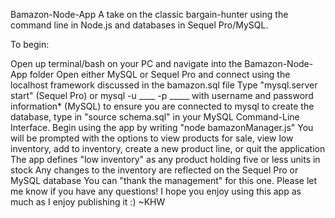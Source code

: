 Bamazon-Node-App
A take on the classic bargain-hunter using the command line in Node.js and databases in Sequel Pro/MySQL.

To begin:

Open up terminal/bash on your PC and navigate into the Bamazon-Node-App folder
Open either MySQL or Sequel Pro and connect using the localhost framework discussed in the bamazon.sql file
Type "mysql.server start" (Sequel Pro) or mysql -u ____ -p _____ with username and password information* (MySQL) to ensure you are connected to mysql
to create the database, type in "source schema.sql" in your MySQL Command-Line Interface.
Begin using the app by writing "node bamazonManager.js"
You will be prompted with the options to view products for sale, view low inventory, add to inventory, create a new product line, or quit the application
The app defines "low inventory" as any product holding five or less units in stock
Any changes to the inventory are reflected on the Sequel Pro or MySQL database
You can "thank the management" for this one.
Please let me know if you have any questions! I hope you enjoy using this app as much as I enjoy publishing it :)
~KHW
